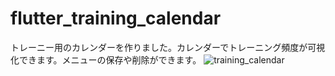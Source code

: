 # flutter_training_calendar

トレーニー用のカレンダーを作りました。カレンダーでトレーニング頻度が可視化できます。メニューの保存や削除ができます。
![training_calendar](https://user-images.githubusercontent.com/82754459/123298452-7b25aa80-d553-11eb-89fc-01f522d0f8f7.gif)





